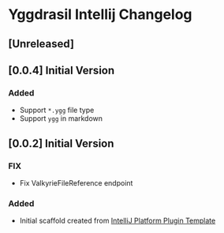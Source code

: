 <!-- Keep a Changelog guide -> https://keepachangelog.com -->

# Yggdrasil Intellij Changelog

## [Unreleased]

## [0.0.4] Initial Version

### Added

- Support `*.ygg` file type
- Support `ygg` in markdown

## [0.0.2] Initial Version

### FIX

- Fix ValkyrieFileReference endpoint

### Added
- Initial scaffold created from [IntelliJ Platform Plugin Template](https://github.com/JetBrains/intellij-platform-plugin-template)
